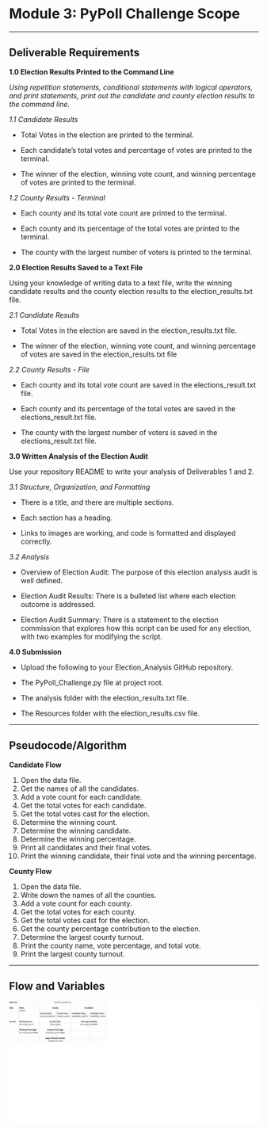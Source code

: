 # Module 3: PyPoll Challenge Scope
***
## **Deliverable Requirements**

**1.0 Election Results Printed to the Command Line**

*Using repetition statements, conditional statements with logical operators, and print statements, print out the candidate and county election results to the command line.*

*1.1 Candidate Results*

* Total Votes in the election are printed to the terminal.

* Each candidate’s total votes and percentage of votes are printed to the terminal.

* The winner of the election, winning vote count, and winning percentage of votes are printed to the terminal.

*1.2 County Results - Terminal*

* Each county and its total vote count are printed to the terminal.

* Each county and its percentage of the total votes are printed to the terminal.

* The county with the largest number of voters is printed to the terminal.

**2.0 Election Results Saved to a Text File**

Using your knowledge of writing data to a text file, write the winning candidate results and the county election results to the election_results.txt file.

*2.1 Candidate Results*

* Total Votes in the election are saved in the election_results.txt file.

* The winner of the election, winning vote count, and winning percentage of votes are saved in the election_results.txt file

*2.2 County Results - File*

* Each county and its total vote count are saved in the elections_result.txt file.

* Each county and its percentage of the total votes are saved in the elections_result.txt file.

* The county with the largest number of voters is saved in the elections_result.txt file.

**3.0 Written Analysis of the Election Audit**

Use your repository README to write your analysis of Deliverables 1 and 2.

*3.1 Structure, Organization, and Formatting*

* There is a title, and there are multiple sections.

* Each section has a heading.

* Links to images are working, and code is formatted and displayed correctly.

*3.2 Analysis*

* Overview of Election Audit: The purpose of this election analysis audit is well defined.

* Election Audit Results: There is a bulleted list where each election outcome is addressed.

* Election Audit Summary: There is a statement to the election commission that explores how this script can be used for any election, with two examples for modifying the script.

**4.0 Submission**

* Upload the following to your Election_Analysis GitHub repository.

* The PyPoll_Challenge.py file at project root.

* The analysis folder with the election_results.txt file.

* The Resources folder with the election_results.csv file.
***
## **Pseudocode/Algorithm**

**Candidate Flow**
1. Open the data file.
2. Get the names of all the candidates.
3. Add a vote count for each candidate.
4. Get the total votes for each candidate.
5. Get the total votes cast for the election.
6. Determine the winning count.
7. Determine the winning candidate.
8. Determine the winning percentage.
9. Print all candidates and their final votes.
10. Print the winning candidate, their final vote and the winning percentage.

**County Flow**
1. Open the data file.
2. Write down the names of all the counties.
3. Add a vote count for each county.
4. Get the total votes for each county.
5. Get the total votes cast for the election.
6. Get the county percentage contribution to the election.
7. Determine the largest county turnout.
8. Print the county name, vote percentage, and total vote.
9. Print the largest county turnout.
***
## **Flow and Variables**

![flow](/Resources/flow.png)
